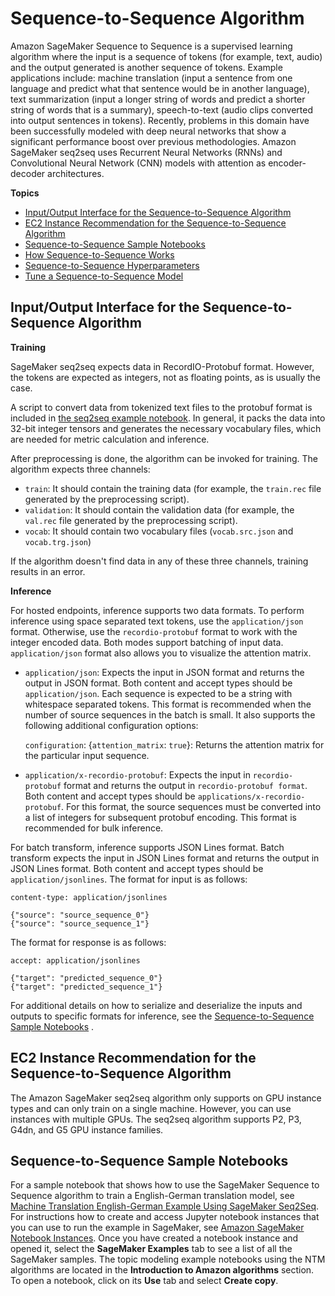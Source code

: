 # Sequence\-to\-Sequence Algorithm<a name="seq-2-seq"></a>

Amazon SageMaker Sequence to Sequence is a supervised learning algorithm where the input is a sequence of tokens \(for example, text, audio\) and the output generated is another sequence of tokens\. Example applications include: machine translation \(input a sentence from one language and predict what that sentence would be in another language\), text summarization \(input a longer string of words and predict a shorter string of words that is a summary\), speech\-to\-text \(audio clips converted into output sentences in tokens\)\. Recently, problems in this domain have been successfully modeled with deep neural networks that show a significant performance boost over previous methodologies\. Amazon SageMaker seq2seq uses Recurrent Neural Networks \(RNNs\) and Convolutional Neural Network \(CNN\) models with attention as encoder\-decoder architectures\. 

**Topics**
+ [Input/Output Interface for the Sequence\-to\-Sequence Algorithm](#s2s-inputoutput)
+ [EC2 Instance Recommendation for the Sequence\-to\-Sequence Algorithm](#s2s-instances)
+ [Sequence\-to\-Sequence Sample Notebooks](#seq-2-seq-sample-notebooks)
+ [How Sequence\-to\-Sequence Works](seq-2-seq-howitworks.md)
+ [Sequence\-to\-Sequence Hyperparameters](seq-2-seq-hyperparameters.md)
+ [Tune a Sequence\-to\-Sequence Model](seq-2-seq-tuning.md)

## Input/Output Interface for the Sequence\-to\-Sequence Algorithm<a name="s2s-inputoutput"></a>

**Training**

SageMaker seq2seq expects data in RecordIO\-Protobuf format\. However, the tokens are expected as integers, not as floating points, as is usually the case\.

A script to convert data from tokenized text files to the protobuf format is included in [the seq2seq example notebook](https://sagemaker-examples.readthedocs.io/en/latest/introduction_to_amazon_algorithms/seq2seq_translation_en-de/SageMaker-Seq2Seq-Translation-English-German.html)\. In general, it packs the data into 32\-bit integer tensors and generates the necessary vocabulary files, which are needed for metric calculation and inference\.

After preprocessing is done, the algorithm can be invoked for training\. The algorithm expects three channels:
+ `train`: It should contain the training data \(for example, the `train.rec` file generated by the preprocessing script\)\.
+ `validation`: It should contain the validation data \(for example, the `val.rec` file generated by the preprocessing script\)\.
+ `vocab`: It should contain two vocabulary files \(`vocab.src.json` and `vocab.trg.json`\) 

If the algorithm doesn't find data in any of these three channels, training results in an error\.

**Inference**

For hosted endpoints, inference supports two data formats\. To perform inference using space separated text tokens, use the `application/json` format\. Otherwise, use the `recordio-protobuf` format to work with the integer encoded data\. Both modes support batching of input data\. `application/json` format also allows you to visualize the attention matrix\.
+ `application/json`: Expects the input in JSON format and returns the output in JSON format\. Both content and accept types should be `application/json`\. Each sequence is expected to be a string with whitespace separated tokens\. This format is recommended when the number of source sequences in the batch is small\. It also supports the following additional configuration options:

  `configuration`: \{`attention_matrix`: `true`\}: Returns the attention matrix for the particular input sequence\.
+ `application/x-recordio-protobuf`: Expects the input in `recordio-protobuf` format and returns the output in `recordio-protobuf format`\. Both content and accept types should be `applications/x-recordio-protobuf`\. For this format, the source sequences must be converted into a list of integers for subsequent protobuf encoding\. This format is recommended for bulk inference\.

For batch transform, inference supports JSON Lines format\. Batch transform expects the input in JSON Lines format and returns the output in JSON Lines format\. Both content and accept types should be `application/jsonlines`\. The format for input is as follows:

```
content-type: application/jsonlines

{"source": "source_sequence_0"}
{"source": "source_sequence_1"}
```

The format for response is as follows:

```
accept: application/jsonlines

{"target": "predicted_sequence_0"}
{"target": "predicted_sequence_1"}
```

For additional details on how to serialize and deserialize the inputs and outputs to specific formats for inference, see the [Sequence\-to\-Sequence Sample Notebooks](#seq-2-seq-sample-notebooks) \.

## EC2 Instance Recommendation for the Sequence\-to\-Sequence Algorithm<a name="s2s-instances"></a>

The Amazon SageMaker seq2seq algorithm only supports on GPU instance types and can only train on a single machine\. However, you can use instances with multiple GPUs\. The seq2seq algorithm supports P2, P3, G4dn, and G5 GPU instance families\.

## Sequence\-to\-Sequence Sample Notebooks<a name="seq-2-seq-sample-notebooks"></a>

For a sample notebook that shows how to use the SageMaker Sequence to Sequence algorithm to train a English\-German translation model, see [Machine Translation English\-German Example Using SageMaker Seq2Seq](https://sagemaker-examples.readthedocs.io/en/latest/introduction_to_amazon_algorithms/seq2seq_translation_en-de/SageMaker-Seq2Seq-Translation-English-German.html)\. For instructions how to create and access Jupyter notebook instances that you can use to run the example in SageMaker, see [Amazon SageMaker Notebook Instances](nbi.md)\. Once you have created a notebook instance and opened it, select the **SageMaker Examples** tab to see a list of all the SageMaker samples\. The topic modeling example notebooks using the NTM algorithms are located in the **Introduction to Amazon algorithms** section\. To open a notebook, click on its **Use** tab and select **Create copy**\.